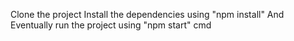 Clone the project 
Install the dependencies using "npm install"
And Eventually run the project using "npm start" cmd
